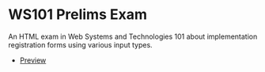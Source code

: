 # WS101 Prelims Exam
An HTML exam in Web Systems and Technologies 101 about implementation registration forms using various input types.
* [Preview](https://htmlpreview.github.io/?https://github.com/hyoaru/sch-acts/blob/master/web-systems-technologies/exams/prelims/base.html)
